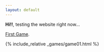 ```yaml
---
layout: default
---
```


**Hi!!**, testing the website right now...

[First Game](./games/game01).

{% include_relative _games/game01.html %}
